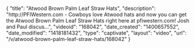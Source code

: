 {
    "title": "Atwood Brown Palm Leaf Straw Hats",
    "description": "http:\/\/PFIWestern.com - Cowboys love Atwood hats and now you can get the Atwood Brown Palm Leaf Straw Hats right here at pfiwestern.com! Josh and Paul discus...",
    "videoid": "168042",
    "date_created": "1400657552",
    "date_modified": "1418181432",
    "type": "captivate",
    "layout": "video",
    "url": "\/v\/atwood-brown-palm-leaf-straw-hats\/168042"
}